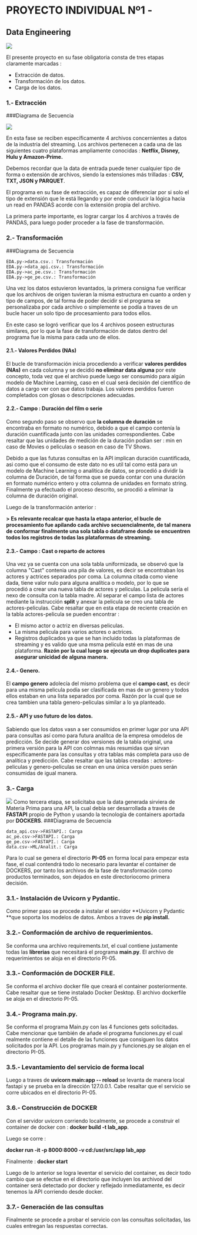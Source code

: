 # PROYECTO INDIVIDUAL Nº1 -
## Data Engineering

![](https://cdn-ajfbi.nitrocdn.com/GuYcnotRkcKfJXshTEEKnCZTOtUwxDnm/assets/static/optimized/rev-b8262e6/wp-content/uploads/2019/07/ETL-e1563879776366.jpg)

El presente proyecto en su fase obligatoria consta de tres etapas claramente marcadas :
- Extracción de datos.
- Transformación de los datos.
- Carga de los datos.

### 1.- Extracción

###Diagrama de Secuencia

![](https://drive.google.com/file/d/1EhswTJIwSP9CPf4cfDehr97YYG2ntnjf/view?usp=share_link)
                    

En esta fase se reciben específicamente 4 archivos concernientes a datos de la industria del streaming. Los archivos pertenecen a cada una de las siguientes cuatro plataformas ampliamente conocidas : **Netflix, Disney, Hulu y Amazon-Prime.**

Debemos recordar que la data de entrada puede tener cualquier tipo de forma o extensión de archivos, siendo la extensiones más trilladas : **CSV, TXT, JSON y PARQUET**.

El programa en su fase de extracción, es capaz de diferenciar por si solo el tipo de extensión que le está llegando y por ende conducir la lógica hacia un read en PANDAS acorde con la extensión propia del archivo.

La primera parte importante, es lograr cargar los 4 archivos a través de PANDAS, para luego poder proceder a la fase de transformación.

### 2.- Transformación

###Diagrama de Secuencia


                    
```seq
EDA.py->data.csv.: Transformación
EDA.py->data_api.csv.: Transformación
EDA.py->ac_pe.csv.: Transformación
EDA.py->ge_pe.csv.: Transformación

```

Una vez los datos estuvieron levantados, la primera consigna fue verificar que los archivos de origen tuvieran la misma estructura en cuanto a orden y tipo de campos, de tal forma de poder decidir si el programa se personalizaba por cada archivo o simplemente se podía a traves de un bucle hacer un solo tipo de procesamiento para todos ellos.

En este caso se logró verificar que los 4 archivos poseen estructuras similares, por lo que la fase de transformación de datos dentro del programa fue la misma para cada uno de ellos.

#### 2.1.- Valores Perdidos (NAs)

El bucle de transformación inicia procediendo a verificar **valores perdidos (NAs)** en cada columna y se decidió **no eliminar data alguna** por este concepto, toda vez que el archivo puede luego ser consumido para algún modelo de Machine Learning, caso en el cual será decisión del científico de datos a cargo ver con que datos trabaja. Los valores perdidos fueron completados con glosas o descripciones adecuadas.

#### 2.2.- Campo : Duración del film o serie

Como segundo paso se observo que **la columna de duración** se encontraba en formato no numérico, debido a que el campo contenía la duración cuantificada junto con las unidades correspondientes. Cabe resaltar que las unidades de medición de la duración podian ser : min en caso de Movies o peliculas o season en caso de TV Shows.

Debido a que las futuras consultas en la API implican duración cuantificada, asi como que el consumo de este dato no es util tal como está para un modelo de Machine Learning o analítica de datos, se procedió a dividir la columna de Duración, de tal forma que se pueda contar con una  duración en formato numérico entero y otra columna de unidades en formato string. Finalmente ya efectuado el proceso descrito, se procdió a eliminar la columna de duración original.

Luego de la transformación anterior :

**> Es relevante recalcar que hasta la etapa anterior, el bucle de procesamiento fue apilando cada archivo secuencialmente, de tal manera de conformar finalmente una sola tabla o dataframe donde se encuentren todos los registros de todas las plataformas de streaming.**

#### 2.3.- Campo : Cast o reparto de actores

Una vez ya se cuenta con una sola tabla uniformizada, se observó que la columna "Cast" contenia una pila de valores, es decir se encontraban los actores y actrices separados por coma. La columna citada como viene dada, tiene valor nulo para alguna analítica o modelo, por lo que se procedió a crear una nueva tabla de actores y peliculas. La pelicula sería el nexo de consulta con la tabla madre. Al separar el campo lista de actores mediante la instrucción **split** y anexar la pelicula se creo una tabla de actores-peliculas. Cabe resaltar que en esta etapa de reciente creación en la tabla actores-pelicula se pueden encontrar :
- El mismo actor o actriz en diversas peliculas.
- La misma pelicula para varios actores o actrices.
- Registros duplicados ya que se han incluido todas la plataformas de streaming y es valido que una msma pelicula esté en mas de una plataforma. **Razón por la cual luego se ejecuta un drop duplicates para asegurar unicidad de alguna manera.**

#### 2.4.- Genero.

El **campo genero** adolecía del mismo problema que el **campo cast**, es decir
para una misma pelicula podía ser clasificada en mas de un genero y todos ellos estaban en una lista separados por coma.
Razón por la cual que se crea tambien una tabla genero-peliculas similar a lo ya planteado.

#### 2.5.- API y uso futuro de los datos.

Sabiendo que los datos vasn a ser consumidos en primer lugar por una API para consultas así como para futura analítca de la empresa omodelos de predicción. Se decide generar dos versiones de la tabla original, una primera versión para la API con colmnas más resumidas que sirvan especificamente para las consultas y otra tablas más completa para uso de analítica y predicción.
Cabe resaltar que las tablas creadas : actores-peliculas y genero-peliculas se crean en una única versión pues serán consumidas de igual manera.

### 3.- Carga
![](https://res.cloudinary.com/practicaldev/image/fetch/s--iOsUGN0b--/c_limit%2Cf_auto%2Cfl_progressive%2Cq_auto%2Cw_880/https://dev-to-uploads.s3.amazonaws.com/uploads/articles/l4jt274288k241g94r66.png)
Como tercera etapa, se solicitaba que la data generada sirviera de Materia Prima para una API, la cual debía ser desarrollada a través de **FASTAPI** propio de Python y usando la tecnología de containers aportada por **DOCKERS**.
###Diagrama de Secuencia


                    
```seq
data_api.csv->FASTAPI.: Carga
ac_pe.csv->FASTAPI.: Carga
ge_pe.csv->FASTAPI.: Carga
data.csv->ML/Analit.: Carga

```

Para lo cual se genera el directorio **PI-05** en forma local para empezar esta fase, el cual contendrá todo lo necesario para levantar el container de DOCKERS, por tanto los archivos de la fase de transformación como productos terminados, son dejados en este directoriocomo primera decisión.

### 3.1.- Instalación de Uvicorn y Pydantic.

Como primer paso se procede a instalar el servidor **Uvicorn y Pydantic **que soporta los modelos de datos. Ambos a traves de **pip install.**

### 3.2.- Conformación de archivo de requerimientos.

Se conforma una archivo requirements.txt, el cual contiene justamente todas las **librerias** que necesitará el programa **main**.**py**. El archivo de requerimientos se aloja en el directorio PI-05.

### 3.3.- Conformación de DOCKER FILE.
Se conforma el archivo docker file que creará el container posteriormente.  Cabe resaltar que se tiene instalado Docker Desktop. El archivo dockerfile se aloja en el directorio PI-05.

### 3.4.- Programa main.py.

Se conforma el programa Main.py con las 4 funciones gets solicitadas. Cabe mencionar que también de añade el programa funciones.py el cual realmente contiene el detalle de las funciones que consiguen los datos solicitados por la API. Los programas main.py y funciones.py se alojan en el directorio PI-05.

### 3.5.- Levantamiento del servicio de forma local

Luego a traves de **uvicorn main:app -- reload** se levanta de manera local fastapi y se prueba en la dirección 127.0.0.1. Cabe resaltar que el servicio se corre ubicados en el directorio PI-05.

### 3.6.- Construcción de DOCKER

Con el servidor uvicorn corriendo localmente, se procede a construir el container de docker con : **docker build -t lab_app**.

Luego se corre : 

**docker run -it -p 8000:8000 -v cd:/usr/src/app lab_app**

Finalmente : **docker start <nombre o volumen>**

Luego de lo anterior se logra leventar el servicio del container, es decir todo cambio que se efectue en el directorio que incluyen los archivod del container será detectado por docker y reflejado inmediatamente, es decir tenemos la API corriendo desde docker.

### 3.7.- Generación de las consultas

Finalmente se procede a probar el servicio con las consultas solicitadas, las cuales entregan las respuestas correctas.

